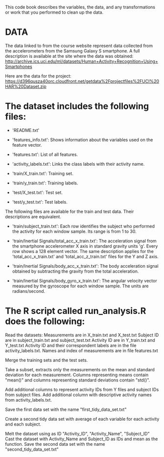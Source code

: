 This code book describes the variables, the data, and any transformations or work that you performed to clean up the data.

DATA
====
The data linked to from the course website represent data collected from the accelerometers from the Samsung Galaxy S smartphone.
A full description is available at the site where the data was obtained:
http://archive.ics.uci.edu/ml/datasets/Human+Activity+Recognition+Using+Smartphones

Here are the data for the project:
https://d396qusza40orc.cloudfront.net/getdata%2Fprojectfiles%2FUCI%20HAR%20Dataset.zip

The dataset includes the following files:
=========================================

- 'README.txt'

- 'features_info.txt': Shows information about the variables used on the feature vector.

- 'features.txt': List of all features.

- 'activity_labels.txt': Links the class labels with their activity name.

- 'train/X_train.txt': Training set.

- 'train/y_train.txt': Training labels.

- 'test/X_test.txt': Test set.

- 'test/y_test.txt': Test labels.

The following files are available for the train and test data. Their descriptions are equivalent. 

- 'train/subject_train.txt': Each row identifies the subject who performed the activity for each window sample. Its range is from 1 to 30. 

- 'train/Inertial Signals/total_acc_x_train.txt': The acceleration signal from the smartphone accelerometer X axis in standard gravity units 'g'. Every row shows a 128 element vector. The same description applies for the 'total_acc_x_train.txt' and 'total_acc_z_train.txt' files for the Y and Z axis. 

- 'train/Inertial Signals/body_acc_x_train.txt': The body acceleration signal obtained by subtracting the gravity from the total acceleration. 

- 'train/Inertial Signals/body_gyro_x_train.txt': The angular velocity vector measured by the gyroscope for each window sample. The units are radians/second. 


The R script called run_analysis.R does the following: 
=====================================================
Read the datasets:
Measurements are in X_train.txt and X_test.txt
Subject ID are in subject_train.txt and subject_test.txt
Activity ID are in Y_train.txt and Y_test.txt
Activity ID and their correspondent labels are in the file activity_labels.txt.
Names and index of measurements are in file features.txt

Merge the training sets and the test sets.

Take a subset, extracts only the measurements on the mean and standard deviation for each measurement. 
Columns representing means contain "mean()" and columns representing standard deviations contain "std()".

Add additional columns to represent activity IDs from Y files and subject IDs from subject files.
Add additional column with descriptive activity names from activity_labels.txt.

Save the first data set with the name "first_tidy_data_set.txt"


Create a second tidy data set with average of each variable for each activity and each subject.

Melt the dataset using as ID "Activity_ID", "Activity_Name", "Subject_ID"
Cast the dataset with Activity_Name and Subject_ID as IDs and mean as the function.
Save the second data set with the name "second_tidy_data_set.txt"

